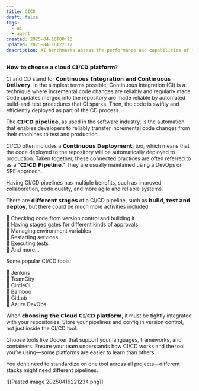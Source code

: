 ```yaml
---
title: CICD
draft: false
tags:
  - ai
  - agent
created: 2025-04-10T00:13
updated: 2025-04-16T22:12
description: AI benchmarks assess the performance and capabilities of models in standardized tasks.
---
```

𝗛𝗼𝘄 𝘁𝗼 𝗰𝗵𝗼𝗼𝘀𝗲 𝗮 𝗰𝗹𝗼𝘂𝗱 𝗖𝗜/𝗖𝗗 𝗽𝗹𝗮𝘁𝗳𝗼𝗿𝗺?  
  
CI and CD stand for 𝗖𝗼𝗻𝘁𝗶𝗻𝘂𝗼𝘂𝘀 𝗜𝗻𝘁𝗲𝗴𝗿𝗮𝘁𝗶𝗼𝗻 𝗮𝗻𝗱 𝗖𝗼𝗻𝘁𝗶𝗻𝘂𝗼𝘂𝘀 𝗗𝗲𝗹𝗶𝘃𝗲𝗿𝘆. In the simplest terms possible, Continuous Integration (CI) is a technique where incremental code changes are reliably and regularly made. Code updates merged into the repository are made reliable by automated build-and-test procedures that CI sparks. Then, the code is swiftly and efficiently deployed as part of the CD process.  
  
The 𝗖𝗜/𝗖𝗗 𝗽𝗶𝗽𝗲𝗹𝗶𝗻𝗲, as used in the software industry, is the automation that enables developers to reliably transfer incremental code changes from their machines to test and production.  
  
CI/CD often includes a 𝗖𝗼𝗻𝘁𝗶𝗻𝘂𝗼𝘂𝘀 𝗗𝗲𝗽𝗹𝗼𝘆𝗺𝗲𝗻𝘁, too, which means that the code deployed to the repository will be automatically deployed to production. Taken together, these connected practices are often referred to as a "𝗖𝗜/𝗖𝗗 𝗣𝗶𝗽𝗲𝗹𝗶𝗻𝗲." They are usually maintained using a DevOps or SRE approach.  
  
Having CI/CD pipelines has multiple benefits, such as improved collaboration, code quality, and more agile and reliable systems.  
  
There are 𝗱𝗶𝗳𝗳𝗲𝗿𝗲𝗻𝘁 𝘀𝘁𝗮𝗴𝗲𝘀 of a CI/CD pipeline, such as 𝗯𝘂𝗶𝗹𝗱, 𝘁𝗲𝘀𝘁 𝗮𝗻𝗱 𝗱𝗲𝗽𝗹𝗼𝘆, but there could be much more activities included:  
  
🔹 Checking code from version control and building it  
🔹 Having staged gates for different kinds of approvals  
🔹 Managing environment variables  
🔹 Restarting services  
🔹 Executing tests  
🔹 And more...  
  
Some popular CI/CD tools:  
  
🔸 Jenkins  
🔸 TeamCity  
🔸 CircleCI  
🔸 Bamboo  
🔸 GitLab  
🔸 Azure DevOps  
  
When 𝗰𝗵𝗼𝗼𝘀𝗶𝗻𝗴 𝘁𝗵𝗲 𝗖𝗹𝗼𝘂𝗱 𝗖𝗜/𝗖𝗗 𝗽𝗹𝗮𝘁𝗳𝗼𝗿𝗺, it must be tightly integrated with your repositories. Store your pipelines and config in version control, not just inside the CI/CD tool.  
  
Choose tools like Docker that support your languages, frameworks, and containers. Ensure your team understands how CI/CD works and the tool you’re using—some platforms are easier to learn than others.  
  
You don’t need to standardize on one tool across all projects—different stacks might need different pipelines.

![[Pasted image 20250416221234.png]]
